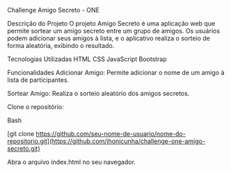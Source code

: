 Challenge Amigo Secreto - ONE

Descrição do Projeto
O projeto Amigo Secreto é uma aplicação web que permite sortear um amigo secreto entre um grupo de amigos. Os usuários podem adicionar seus amigos à lista, e o aplicativo realiza o sorteio de forma aleatória, exibindo o resultado.

Tecnologias Utilizadas
HTML
CSS
JavaScript
Bootstrap

Funcionalidades
Adicionar Amigo: Permite adicionar o nome de um amigo à lista de participantes.

Sortear Amigo: Realiza o sorteio aleatório dos amigos secretos.



Clone o repositório:

Bash

[git clone https://github.com/seu-nome-de-usuario/nome-do-repositorio.git](https://github.com/jhonicunha/challenge-one-amigo-secreto.git)

Abra o arquivo index.html no seu navegador.